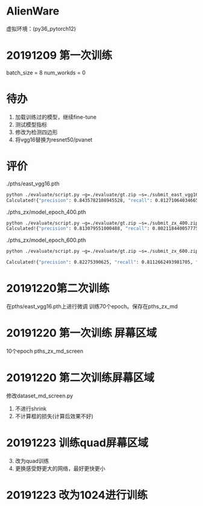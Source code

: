 


# AlienWare
虚拟环境：(py36_pytorch12)

# 20191209 第一次训练
batch_size = 8
num_workds = 0

# 待办
1. 加载训练过的模型，继续fine-tune
2. 测试模型指标
3. 修改为检测四边形
4. 将vgg16替换为resnet50/pvanet

# 评价
./pths/east_vgg16.pth
```bash
python ./evaluate/script.py –g=./evaluate/gt.zip –s=./submit_east_vgg16.zip
Calculated!{"precision": 0.8435782108945528, "recall": 0.8127106403466539, "hmean": 0.8278567925453654, "AP": 0}
```

./pths_zx/model_epoch_400.pth
```bash
python ./evaluate/script.py –g=./evaluate/gt.zip –s=./submit_zx_400.zip
Calculated!{"precision": 0.813079551000488, "recall": 0.8021184400577757, "hmean": 0.8075618031992244, "AP": 0}
```


./pths_zx/model_epoch_600.pth
```bash
python ./evaluate/script.py –g=./evaluate/gt.zip –s=./submit_zx_600.zip

Calculated!{"precision": 0.82275390625, "recall": 0.8112662493981705, "hmean": 0.816969696969697, "AP": 0}
```

# 20191220第二次训练
在pths/east_vgg16.pth上进行微调
训练70个epoch。保存在pths_zx_md

# 20191220 第一次训练 屏幕区域
10个epoch
pths_zx_md_screen

# 20191220 第二次训练屏幕区域
修改dataset_md_screen.py
1. 不进行shrink
2. 不计算框的损失(计算后效果不好)
# 20191223 训练quad屏幕区域
3. 改为quad训练
4. 更换感受野更大的网络，最好更快更小

# 20191223 改为1024进行训练



